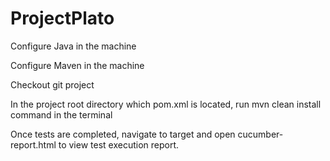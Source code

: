 # ProjectPlato

Configure Java in the machine

Configure Maven in the machine

Checkout git project

In the project root directory which pom.xml is located, run mvn clean install command in the terminal

Once tests are completed, navigate to target and open cucumber-report.html to view test execution report.
